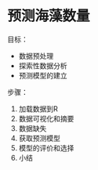 # 预测海藻数量

目标：
- 数据预处理
- 探索性数据分析
- 预测模型的建立

步骤：

1. 加载数据到R
2. 数据可视化和摘要
3. 数据缺失
4. 获取预测模型
5. 模型的评价和选择
6. 小结



